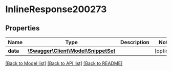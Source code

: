 # InlineResponse200273

## Properties
Name | Type | Description | Notes
------------ | ------------- | ------------- | -------------
**data** | [**\Swagger\Client\Model\SnippetSet**](SnippetSet.md) |  | [optional] 

[[Back to Model list]](../../README.md#documentation-for-models) [[Back to API list]](../../README.md#documentation-for-api-endpoints) [[Back to README]](../../README.md)

